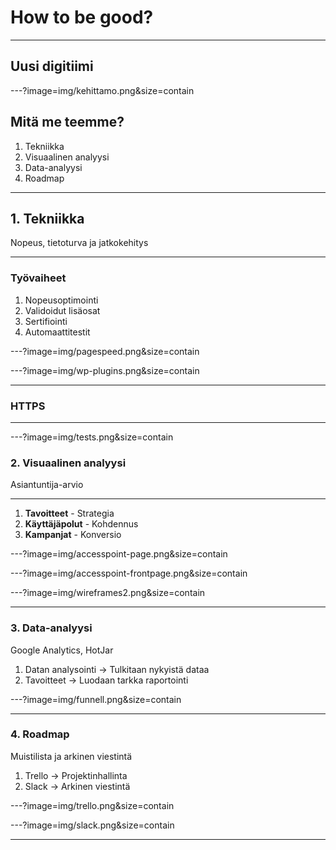 # How to be good?

---

## Uusi digitiimi

---?image=img/kehittamo.png&size=contain

## Mitä me teemme?
1. Tekniikka
2. Visuaalinen analyysi
3. Data-analyysi
4. Roadmap

---

## 1. Tekniikka
Nopeus, tietoturva ja jatkokehitys

---

### Työvaiheet
1. Nopeusoptimointi
2. Validoidut lisäosat  
3. Sertifiointi
4. Automaattitestit

---?image=img/pagespeed.png&size=contain

---?image=img/wp-plugins.png&size=contain

---

### HTTP<strong>S</strong>

---

---?image=img/tests.png&size=contain

### 2. Visuaalinen analyysi
Asiantuntija-arvio

---

1. <strong>Tavoitteet</strong> - Strategia
2. <strong>Käyttäjäpolut</strong> - Kohdennus
3. <strong>Kampanjat</strong> - Konversio

---?image=img/accesspoint-page.png&size=contain

---?image=img/accesspoint-frontpage.png&size=contain

---?image=img/wireframes2.png&size=contain

---

### 3. Data-analyysi

Google Analytics, HotJar
1. Datan analysointi    -> Tulkitaan nykyistä dataa
2. Tavoitteet            -> Luodaan tarkka raportointi

---?image=img/funnell.png&size=contain

---

### 4. Roadmap

Muistilista ja arkinen viestintä
1. Trello               -> Projektinhallinta
2. Slack                -> Arkinen viestintä

---?image=img/trello.png&size=contain

---?image=img/slack.png&size=contain

---
